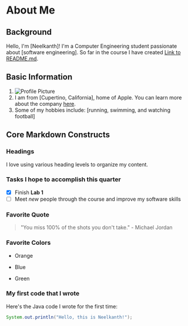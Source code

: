 # About Me

## Background
Hello, I'm [Neelkanth]! I'm a Computer Engineering student passionate about [software engineering]. So far in the course I have created [Link to README.md](README.md).


## Basic Information
1. ![Profile Picture](link_to_your_profile_picture)
2. I am from [Cupertino, California], home of Apple. You can learn more about the company [here](https://www.apple.com/).
3. Some of my hobbies include: [running, swimming, and watching football]



## Core Markdown Constructs
### Headings
I love using various heading levels to organize my content.

### Tasks I hope to accomplish this quarter
- [x] Finish **Lab 1**
- [ ] Meet *new* people through the course and improve my software skills

### Favorite Quote
> "You miss 100% of the shots you don't take." - Michael Jordan

### Favorite Colors
- Orange
* Blue
+ Green

### My first code that I wrote
Here's the Java code I wrote for the first time:
```java
System.out.println("Hello, this is Neelkanth!");

